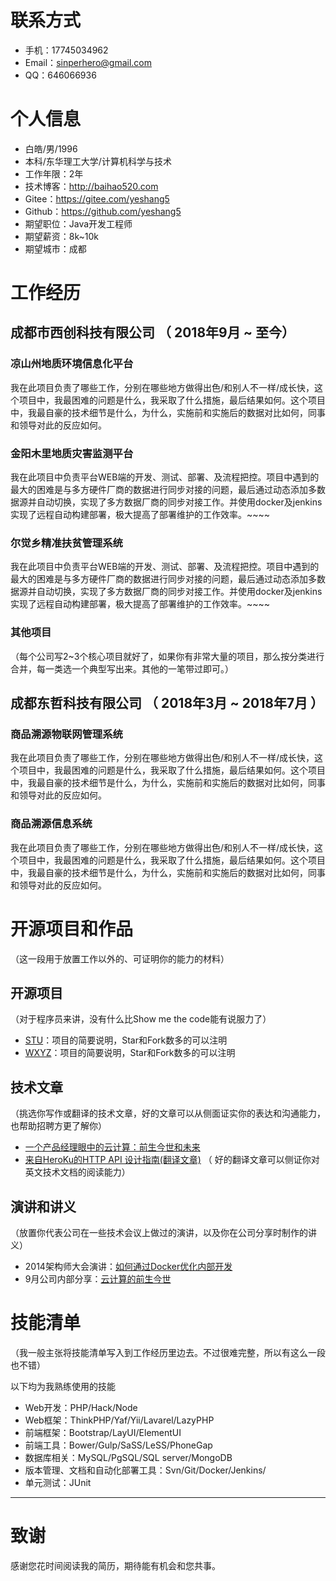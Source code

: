 # 联系方式

* 手机：17745034962
* Email：sinperhero@gmail.com
* QQ：646066936

# 个人信息

* 白皓/男/1996
* 本科/东华理工大学/计算机科学与技术
* 工作年限：2年
* 技术博客：http://baihao520.com
* Gitee：https://gitee.com/yeshang5
* Github：https://github.com/yeshang5
* 期望职位：Java开发工程师
* 期望薪资：8k~10k
* 期望城市：成都

# 工作经历

## 成都市西创科技有限公司 （ 2018年9月 ~ 至今）

### 凉山州地质环境信息化平台

我在此项目负责了哪些工作，分别在哪些地方做得出色/和别人不一样/成长快，这个项目中，我最困难的问题是什么，我采取了什么措施，最后结果如何。这个项目中，我最自豪的技术细节是什么，为什么，实施前和实施后的数据对比如何，同事和领导对此的反应如何。

### 金阳木里地质灾害监测平台

我在此项目中负责平台WEB端的开发、测试、部署、及流程把控。项目中遇到的最大的困难是与多方硬件厂商的数据进行同步对接的问题，最后通过动态添加多数据源并自动切换，实现了多方数据厂商的同步对接工作。并使用docker及jenkins实现了远程自动构建部署，极大提高了部署维护的工作效率。~~~~

### 尔觉乡精准扶贫管理系统

我在此项目中负责平台WEB端的开发、测试、部署、及流程把控。项目中遇到的最大的困难是与多方硬件厂商的数据进行同步对接的问题，最后通过动态添加多数据源并自动切换，实现了多方数据厂商的同步对接工作。并使用docker及jenkins实现了远程自动构建部署，极大提高了部署维护的工作效率。~~~~

### 其他项目

（每个公司写2~3个核心项目就好了，如果你有非常大量的项目，那么按分类进行合并，每一类选一个典型写出来。其他的一笔带过即可。）

## 成都东哲科技有限公司 （ 2018年3月 ~ 2018年7月 ）

### 商品溯源物联网管理系统

我在此项目负责了哪些工作，分别在哪些地方做得出色/和别人不一样/成长快，这个项目中，我最困难的问题是什么，我采取了什么措施，最后结果如何。这个项目中，我最自豪的技术细节是什么，为什么，实施前和实施后的数据对比如何，同事和领导对此的反应如何。

### 商品溯源信息系统

我在此项目负责了哪些工作，分别在哪些地方做得出色/和别人不一样/成长快，这个项目中，我最困难的问题是什么，我采取了什么措施，最后结果如何。这个项目中，我最自豪的技术细节是什么，为什么，实施前和实施后的数据对比如何，同事和领导对此的反应如何。



# 开源项目和作品

（这一段用于放置工作以外的、可证明你的能力的材料）

## 开源项目

（对于程序员来讲，没有什么比Show me the code能有说服力了）

* [STU](http://github.com/yourname/projectname)：项目的简要说明，Star和Fork数多的可以注明
* [WXYZ](http://github.com/yourname/projectname)：项目的简要说明，Star和Fork数多的可以注明

## 技术文章

（挑选你写作或翻译的技术文章，好的文章可以从侧面证实你的表达和沟通能力，也帮助招聘方更了解你）

* [一个产品经理眼中的云计算：前生今世和未来](http://get.jobdeer.com/706.get)
* [来自HeroKu的HTTP API 设计指南\(翻译文章\)](http://get.jobdeer.com/343.get) （ 好的翻译文章可以侧证你对英文技术文档的阅读能力）

## 演讲和讲义

（放置你代表公司在一些技术会议上做过的演讲，以及你在公司分享时制作的讲义）

* 2014架构师大会演讲：[如何通过Docker优化内部开发](http://ftqq.com)
* 9月公司内部分享：[云计算的前生今世](http://ftqq.com)

# 技能清单

（我一般主张将技能清单写入到工作经历里边去。不过很难完整，所以有这么一段也不错）

以下均为我熟练使用的技能

* Web开发：PHP/Hack/Node
* Web框架：ThinkPHP/Yaf/Yii/Lavarel/LazyPHP
* 前端框架：Bootstrap/LayUI/ElementUI
* 前端工具：Bower/Gulp/SaSS/LeSS/PhoneGap
* 数据库相关：MySQL/PgSQL/SQL server/MongoDB
* 版本管理、文档和自动化部署工具：Svn/Git/Docker/Jenkins/
* 单元测试：JUnit


- - -

# 致谢

感谢您花时间阅读我的简历，期待能有机会和您共事。